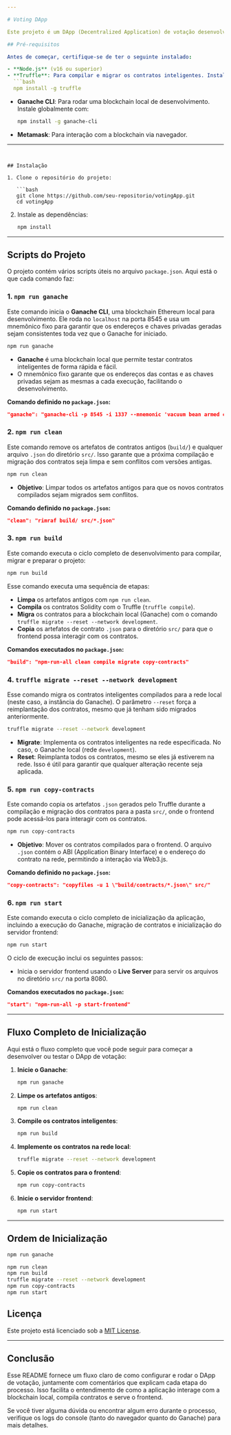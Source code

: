 ```yaml
---

# Voting DApp

Este projeto é um DApp (Decentralized Application) de votação desenvolvido com **Solidity** para contratos inteligentes, **Web3.js** para a interação com a blockchain, **Ganache** para a blockchain local, e **Truffle** como framework de desenvolvimento.

## Pré-requisitos

Antes de começar, certifique-se de ter o seguinte instalado:

- **Node.js** (v16 ou superior)
- **Truffle**: Para compilar e migrar os contratos inteligentes. Instale globalmente com:
  ```bash
  npm install -g truffle
  ```
- **Ganache CLI**: Para rodar uma blockchain local de desenvolvimento. Instale globalmente com:
  ```bash
  npm install -g ganache-cli
  ```
- **Metamask**: Para interação com a blockchain via navegador.

---
```


## Instalação

1. Clone o repositório do projeto:

   ```bash
   git clone https://github.com/seu-repositorio/votingApp.git
   cd votingApp
   ```

2. Instale as dependências:
   ```bash
   npm install
   ```

---

## Scripts do Projeto

O projeto contém vários scripts úteis no arquivo `package.json`. Aqui está o que cada comando faz:

### 1. **`npm run ganache`**

Este comando inicia o **Ganache CLI**, uma blockchain Ethereum local para desenvolvimento. Ele roda no `localhost` na porta 8545 e usa um mnemônico fixo para garantir que os endereços e chaves privadas geradas sejam consistentes toda vez que o Ganache for iniciado.

```bash
npm run ganache
```

- **Ganache** é uma blockchain local que permite testar contratos inteligentes de forma rápida e fácil.
- O mnemônico fixo garante que os endereços das contas e as chaves privadas sejam as mesmas a cada execução, facilitando o desenvolvimento.

**Comando definido no `package.json`:**

```json
"ganache": "ganache-cli -p 8545 -i 1337 --mnemonic 'vacuum bean armed collect broken sleep marine shaft buffalo left enact sign'"
```

### 2. **`npm run clean`**

Este comando remove os artefatos de contratos antigos (`build/`) e qualquer arquivo `.json` do diretório `src/`. Isso garante que a próxima compilação e migração dos contratos seja limpa e sem conflitos com versões antigas.

```bash
npm run clean
```

- **Objetivo**: Limpar todos os artefatos antigos para que os novos contratos compilados sejam migrados sem conflitos.

**Comando definido no `package.json`:**

```json
"clean": "rimraf build/ src/*.json"
```

### 3. **`npm run build`**

Este comando executa o ciclo completo de desenvolvimento para compilar, migrar e preparar o projeto:

```bash
npm run build
```

Esse comando executa uma sequência de etapas:

- **Limpa** os artefatos antigos com `npm run clean`.
- **Compila** os contratos Solidity com o Truffle (`truffle compile`).
- **Migra** os contratos para a blockchain local (Ganache) com o comando `truffle migrate --reset --network development`.
- **Copia** os artefatos de contrato `.json` para o diretório `src/` para que o frontend possa interagir com os contratos.

**Comandos executados no `package.json`:**

```json
"build": "npm-run-all clean compile migrate copy-contracts"
```

### 4. **`truffle migrate --reset --network development`**

Esse comando migra os contratos inteligentes compilados para a rede local (neste caso, a instância do Ganache). O parâmetro `--reset` força a reimplantação dos contratos, mesmo que já tenham sido migrados anteriormente.

```bash
truffle migrate --reset --network development
```

- **Migrate**: Implementa os contratos inteligentes na rede especificada. No caso, o Ganache local (rede `development`).
- **Reset**: Reimplanta todos os contratos, mesmo se eles já estiverem na rede. Isso é útil para garantir que qualquer alteração recente seja aplicada.

### 5. **`npm run copy-contracts`**

Este comando copia os artefatos `.json` gerados pelo Truffle durante a compilação e migração dos contratos para a pasta `src/`, onde o frontend pode acessá-los para interagir com os contratos.

```bash
npm run copy-contracts
```

- **Objetivo**: Mover os contratos compilados para o frontend. O arquivo `.json` contém o ABI (Application Binary Interface) e o endereço do contrato na rede, permitindo a interação via Web3.js.

**Comando definido no `package.json`:**

```json
"copy-contracts": "copyfiles -u 1 \"build/contracts/*.json\" src/"
```

### 6. **`npm run start`**

Este comando executa o ciclo completo de inicialização da aplicação, incluindo a execução do Ganache, migração de contratos e inicialização do servidor frontend:

```bash
npm run start
```

O ciclo de execução inclui os seguintes passos:

- Inicia o servidor frontend usando o **Live Server** para servir os arquivos no diretório `src/` na porta 8080.

**Comandos executados no `package.json`:**

```json
"start": "npm-run-all -p start-frontend"
```

---

## Fluxo Completo de Inicialização

Aqui está o fluxo completo que você pode seguir para começar a desenvolver ou testar o DApp de votação:

1. **Inicie o Ganache**:

   ```bash
   npm run ganache
   ```

2. **Limpe os artefatos antigos**:

   ```bash
   npm run clean
   ```

3. **Compile os contratos inteligentes**:

   ```bash
   npm run build
   ```

4. **Implemente os contratos na rede local**:

   ```bash
   truffle migrate --reset --network development
   ```

5. **Copie os contratos para o frontend**:

   ```bash
   npm run copy-contracts
   ```

6. **Inicie o servidor frontend**:
   ```bash
   npm run start
   ```

---

## Ordem de Inicialização

```bash
npm run ganache
```

```bash
npm run clean
npm run build
truffle migrate --reset --network development
npm run copy-contracts
npm run start
```

## Licença

Este projeto está licenciado sob a [MIT License](./LICENSE).

---

## Conclusão

Esse README fornece um fluxo claro de como configurar e rodar o DApp de votação, juntamente com comentários que explicam cada etapa do processo. Isso facilita o entendimento de como a aplicação interage com a blockchain local, compila contratos e serve o frontend.

Se você tiver alguma dúvida ou encontrar algum erro durante o processo, verifique os logs do console (tanto do navegador quanto do Ganache) para mais detalhes.
